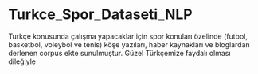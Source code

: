 # Turkce_Spor_Dataseti_NLP
Turkçe konusunda çalışma yapacaklar için spor konuları özelinde (futbol, basketbol, voleybol ve tenis) köşe yazıları, haber kaynakları ve 
bloglardan derlenen corpus ekte sunulmuştur.
Güzel Türkçemize faydalı olması dileğiyle
